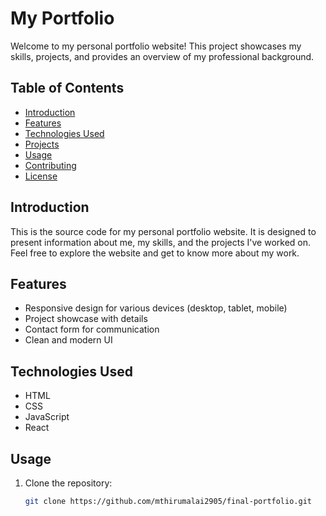 # My Portfolio

Welcome to my personal portfolio website! This project showcases my skills, projects, and provides an overview of my professional background.

## Table of Contents

- [Introduction](#introduction)
- [Features](#features)
- [Technologies Used](#technologies-used)
- [Projects](#projects)
- [Usage](#usage)
- [Contributing](#contributing)
- [License](#license)

## Introduction

This is the source code for my personal portfolio website. It is designed to present information about me, my skills, and the projects I've worked on. Feel free to explore the website and get to know more about my work.

## Features

- Responsive design for various devices (desktop, tablet, mobile)
- Project showcase with details
- Contact form for communication
- Clean and modern UI

## Technologies Used

- HTML
- CSS
- JavaScript
- React


## Usage

1. Clone the repository:

   ```bash
   git clone https://github.com/mthirumalai2905/final-portfolio.git
